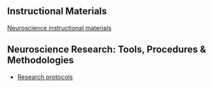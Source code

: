 Instructional Materials
-----------------------

[Neuroscience instructional materials](category/subject/neuroscience)

Neuroscience Research: Tools, Procedures & Methodologies
--------------------------------------------------------

-   [Research protocols](research-protocols)
